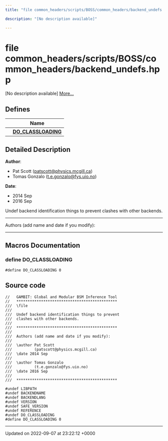 ```yaml
---
title: "file common_headers/scripts/BOSS/common_headers/backend_undefs.hpp"

description: "[No description available]"

---
```


# file common_headers/scripts/BOSS/common_headers/backend_undefs.hpp

[No description available] [More...](#detailed-description)

## Defines

|                | Name           |
| -------------- | -------------- |
|  | **[DO_CLASSLOADING](/documentation/code/files/scripts_2boss_2common__headers_2backend__undefs_8hpp/#define-do-classloading)**  |

## Detailed Description


**Author**: 

  * Pat Scott ([patscott@physics.mcgill.ca](mailto:patscott@physics.mcgill.ca)) 
  * Tomas Gonzalo ([t.e.gonzalo@fys.uio.no](mailto:t.e.gonzalo@fys.uio.no)) 


**Date**: 

  * 2014 Sep
  * 2016 Sep


Undef backend identification things to prevent clashes with other backends.



------------------

Authors (add name and date if you modify):



------------------




## Macros Documentation

### define DO_CLASSLOADING

```
#define DO_CLASSLOADING 0
```


## Source code

```
//   GAMBIT: Global and Modular BSM Inference Tool
//   *********************************************
///  \file
///
///  Undef backend identification things to prevent
///  clashes with other backends.
///
///  *********************************************
///
///  Authors (add name and date if you modify):
///   
///  \author Pat Scott 
///          (patscott@physics.mcgill.ca)
///  \date 2014 Sep
///
///  \author Tomas Gonzalo
///          (t.e.gonzalo@fys.uio.no)
///  \date 2016 Sep
///
///  *********************************************

#undef LIBPATH 
#undef BACKENDNAME
#undef BACKENDLANG
#undef VERSION
#undef SAFE_VERSION
#undef REFERENCE
#undef DO_CLASSLOADING
#define DO_CLASSLOADING 0
```


-------------------------------

Updated on 2022-09-07 at 23:22:12 +0000

